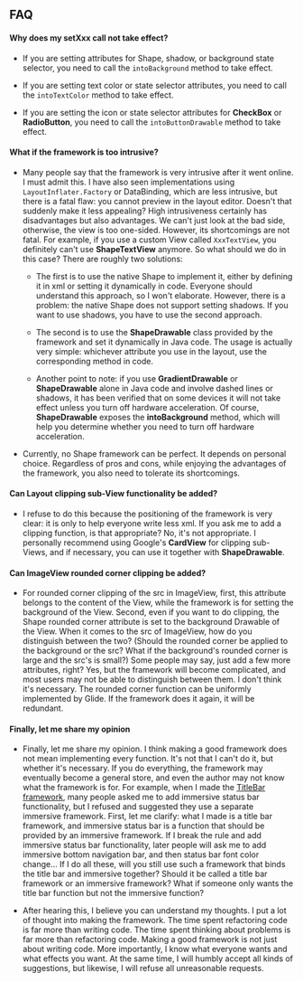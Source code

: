 ## FAQ

#### Why does my setXxx call not take effect?

* If you are setting attributes for Shape, shadow, or background state selector, you need to call the `intoBackground` method to take effect.

* If you are setting text color or state selector attributes, you need to call the `intoTextColor` method to take effect.

* If you are setting the icon or state selector attributes for **CheckBox** or **RadioButton**, you need to call the `intoButtonDrawable` method to take effect.

#### What if the framework is too intrusive?

* Many people say that the framework is very intrusive after it went online. I must admit this. I have also seen implementations using `LayoutInflater.Factory` or DataBinding, which are less intrusive, but there is a fatal flaw: you cannot preview in the layout editor. Doesn't that suddenly make it less appealing? High intrusiveness certainly has disadvantages but also advantages. We can't just look at the bad side, otherwise, the view is too one-sided. However, its shortcomings are not fatal. For example, if you use a custom View called `XxxTextView`, you definitely can't use **ShapeTextView** anymore. So what should we do in this case? There are roughly two solutions:

  * The first is to use the native Shape to implement it, either by defining it in xml or setting it dynamically in code. Everyone should understand this approach, so I won't elaborate. However, there is a problem: the native Shape does not support setting shadows. If you want to use shadows, you have to use the second approach.

  * The second is to use the **ShapeDrawable** class provided by the framework and set it dynamically in Java code. The usage is actually very simple: whichever attribute you use in the layout, use the corresponding method in code.

  * Another point to note: if you use **GradientDrawable** or **ShapeDrawable** alone in Java code and involve dashed lines or shadows, it has been verified that on some devices it will not take effect unless you turn off hardware acceleration. Of course, **ShapeDrawable** exposes the **intoBackground** method, which will help you determine whether you need to turn off hardware acceleration.

* Currently, no Shape framework can be perfect. It depends on personal choice. Regardless of pros and cons, while enjoying the advantages of the framework, you also need to tolerate its shortcomings.

#### Can Layout clipping sub-View functionality be added?

* I refuse to do this because the positioning of the framework is very clear: it is only to help everyone write less xml. If you ask me to add a clipping function, is that appropriate? No, it's not appropriate. I personally recommend using Google's **CardView** for clipping sub-Views, and if necessary, you can use it together with **ShapeDrawable**.

#### Can ImageView rounded corner clipping be added?

* For rounded corner clipping of the src in ImageView, first, this attribute belongs to the content of the View, while the framework is for setting the background of the View. Second, even if you want to do clipping, the Shape rounded corner attribute is set to the background Drawable of the View. When it comes to the src of ImageView, how do you distinguish between the two? (Should the rounded corner be applied to the background or the src? What if the background's rounded corner is large and the src's is small?) Some people may say, just add a few more attributes, right? Yes, but the framework will become complicated, and most users may not be able to distinguish between them. I don't think it's necessary. The rounded corner function can be uniformly implemented by Glide. If the framework does it again, it will be redundant.

#### Finally, let me share my opinion

* Finally, let me share my opinion. I think making a good framework does not mean implementing every function. It's not that I can't do it, but whether it's necessary. If you do everything, the framework may eventually become a general store, and even the author may not know what the framework is for. For example, when I made the [TitleBar framework](https://github.com/getActivity/TitleBar), many people asked me to add immersive status bar functionality, but I refused and suggested they use a separate immersive framework. First, let me clarify: what I made is a title bar framework, and immersive status bar is a function that should be provided by an immersive framework. If I break the rule and add immersive status bar functionality, later people will ask me to add immersive bottom navigation bar, and then status bar font color change... If I do all these, will you still use such a framework that binds the title bar and immersive together? Should it be called a title bar framework or an immersive framework? What if someone only wants the title bar function but not the immersive function?

* After hearing this, I believe you can understand my thoughts. I put a lot of thought into making the framework. The time spent refactoring code is far more than writing code. The time spent thinking about problems is far more than refactoring code. Making a good framework is not just about writing code. More importantly, I know what everyone wants and what effects you want. At the same time, I will humbly accept all kinds of suggestions, but likewise, I will refuse all unreasonable requests.